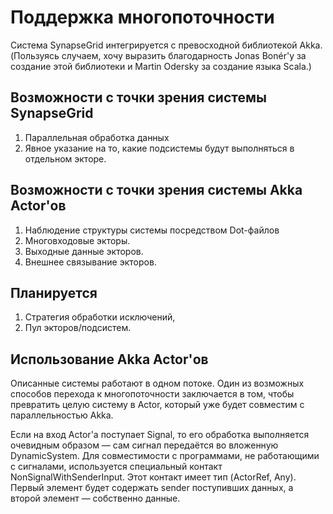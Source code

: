 Поддержка многопоточности
=========================

Система SynapseGrid интегрируется с превосходной библиотекой Akka. (Пользуясь случаем, хочу выразить благодарность Jonas Bonér'у за создание этой библиотеки и Martin Odersky за создание языка Scala.)

Возможности с точки зрения системы SynapseGrid
----------------------------------------------

1. Параллельная обработка данных
2. Явное указание на то, какие подсистемы будут выполняться в отдельном экторе.

Возможности с точки зрения системы Akka Actor'ов
------------------------------------------------

1. Наблюдение структуры системы посредством Dot-файлов
2. Многовходовые экторы.
3. Выходные данные экторов.
4. Внешнее связывание экторов.

Планируется
-----------
1. Стратегия обработки исключений,
2. Пул экторов/подсистем.

Использование Akka Actor'ов
---------------------------

Описанные системы работают в одном потоке. Один из возможных способов перехода к многопоточности заключается в том,
чтобы превратить целую систему в Actor, который уже будет совместим с параллельностью Akka.

Если на вход Actor'а поступает Signal, то его обработка выполняется очевидным образом — сам сигнал передаётся во вложенную DynamicSystem. Для совместимости с программами, не работающими с сигналами, используется специальный контакт NonSignalWithSenderInput. Этот контакт имеет тип (ActorRef, Any). Первый элемент будет содержать sender поступивших данных, а второй элемент — собственно данные.


